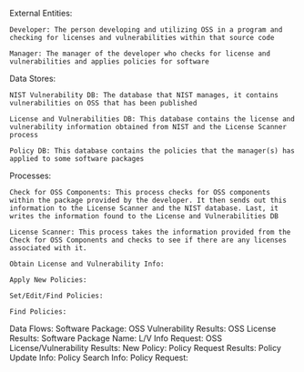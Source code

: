 External Entities:

    Developer: The person developing and utilizing OSS in a program and checking for licenses and vulnerabilities within that source code

    Manager: The manager of the developer who checks for license and vulnerabilities and applies policies for software

Data Stores:

    NIST Vulnerability DB: The database that NIST manages, it contains vulnerabilities on OSS that has been published 

    License and Vulnerabilities DB: This database contains the license and vulnerability information obtained from NIST and the License Scanner process

    Policy DB: This database contains the policies that the manager(s) has applied to some software packages

Processes:

    Check for OSS Components: This process checks for OSS components within the package provided by the developer. It then sends out this information to the License Scanner and the NIST database. Last, it writes the information found to the License and Vulnerabilities DB
    
    License Scanner: This process takes the information provided from the Check for OSS Components and checks to see if there are any licenses associated with it.

    Obtain License and Vulnerability Info: 

    Apply New Policies: 

    Set/Edit/Find Policies:

    Find Policies:

Data Flows:
Software Package:
OSS Vulnerability Results:
OSS License Results:
Software Package Name:
L/V Info Request:
OSS License/Vulnerability Results:
New Policy:
Policy Request Results:
Policy Update Info:
Policy Search Info:
Policy Request:
